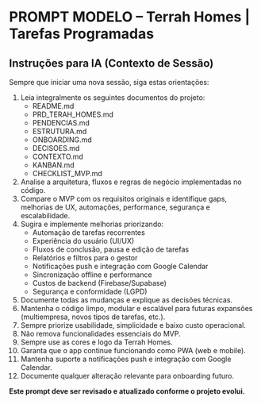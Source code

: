 # PROMPT MODELO – Terrah Homes | Tarefas Programadas

## Instruções para IA (Contexto de Sessão)

Sempre que iniciar uma nova sessão, siga estas orientações:

1. Leia integralmente os seguintes documentos do projeto:
   - README.md
   - PRD_TERAH_HOMES.md
   - PENDENCIAS.md
   - ESTRUTURA.md
   - ONBOARDING.md
   - DECISOES.md
   - CONTEXTO.md
   - KANBAN.md
   - CHECKLIST_MVP.md
2. Analise a arquitetura, fluxos e regras de negócio implementadas no código.
3. Compare o MVP com os requisitos originais e identifique gaps, melhorias de UX, automações, performance, segurança e escalabilidade.
4. Sugira e implemente melhorias priorizando:
   - Automação de tarefas recorrentes
   - Experiência do usuário (UI/UX)
   - Fluxos de conclusão, pausa e edição de tarefas
   - Relatórios e filtros para o gestor
   - Notificações push e integração com Google Calendar
   - Sincronização offline e performance
   - Custos de backend (Firebase/Supabase)
   - Segurança e conformidade (LGPD)
5. Documente todas as mudanças e explique as decisões técnicas.
6. Mantenha o código limpo, modular e escalável para futuras expansões (multiempresa, novos tipos de tarefas, etc.).
7. Sempre priorize usabilidade, simplicidade e baixo custo operacional.
8. Não remova funcionalidades essenciais do MVP.
9. Sempre use as cores e logo da Terrah Homes.
10. Garanta que o app continue funcionando como PWA (web e mobile).
11. Mantenha suporte a notificações push e integração com Google Calendar.
12. Documente qualquer alteração relevante para onboarding futuro.

**Este prompt deve ser revisado e atualizado conforme o projeto evolui.** 